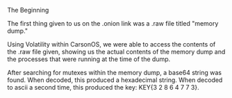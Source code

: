 The Beginning

The first thing given to us on the .onion link was a .raw file titled "memory dump."

Using Volatility within CarsonOS, we were able to access the contents of the .raw file given, showing us the actual contents of the memory dump and the processes that were running at the time of the dump.

After searching for mutexes within the memory dump, a base64 string was found. When decoded, this produced a hexadecimal string. When decoded to ascii a second time, this produced the key: KEY{3 2 8 6 4 7 7 3}.

